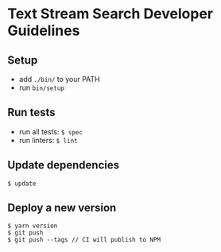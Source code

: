 # Text Stream Search Developer Guidelines

## Setup

- add `./bin/` to your PATH
- run `bin/setup`

## Run tests

- run all tests: `$ spec`
- run linters: `$ lint`

## Update dependencies

```
$ update
```

## Deploy a new version

```
$ yarn version
$ git push
$ git push --tags // CI will publish to NPM
```
